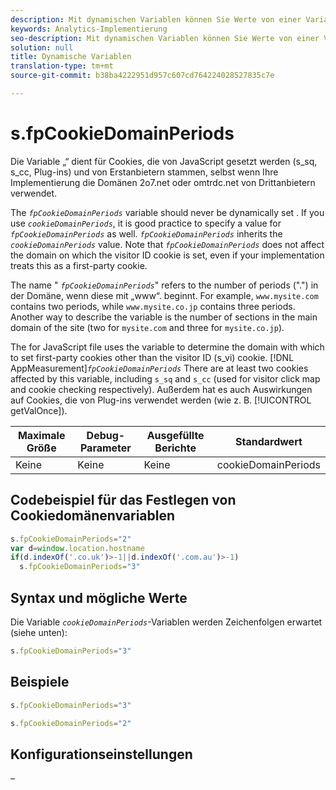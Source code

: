 ```yaml
---
description: Mit dynamischen Variablen können Sie Werte von einer Variablen in eine andere kopieren, ohne die vollständigen Werte mehrfach in die Bildanforderung auf Ihrer Site eingeben zu müssen.
keywords: Analytics-Implementierung
seo-description: Mit dynamischen Variablen können Sie Werte von einer Variablen in eine andere kopieren, ohne die vollständigen Werte mehrfach in die Bildanforderung auf Ihrer Site eingeben zu müssen.
solution: null
title: Dynamische Variablen
translation-type: tm+mt
source-git-commit: b38ba4222951d957c607cd764224028527835c7e

---
```



# s.fpCookieDomainPeriods

Die Variable „“ dient für Cookies, die von JavaScript gesetzt werden (s_sq, s_cc, Plug-ins) und von Erstanbietern stammen, selbst wenn Ihre Implementierung die Domänen 2o7.net oder omtrdc.net von Drittanbietern verwendet.

The *`fpCookieDomainPeriods`* variable should never be dynamically set . If you use *`cookieDomainPeriods`*, it is good practice to specify a value for *`fpCookieDomainPeriods`* as well. *`fpCookieDomainPeriods`* inherits the *`cookieDomainPeriods`* value. Note that *`fpCookieDomainPeriods`* does not affect the domain on which the visitor ID cookie is set, even if your implementation treats this as a first-party cookie.

The name " *`fpCookieDomainPeriods`*" refers to the number of periods (".") in der Domäne, wenn diese mit „www“. beginnt. For example, `www.mysite.com` contains two periods, while `www.mysite.co.jp` contains three periods. Another way to describe the variable is the number of sections in the main domain of the site (two for `mysite.com` and three for `mysite.co.jp`).

The  for JavaScript file uses the  variable to determine the domain with which to set first-party cookies other than the visitor ID (s_vi) cookie. [!DNL AppMeasurement]*`fpCookieDomainPeriods`* There are at least two cookies affected by this variable, including `s_sq` and `s_cc` (used for visitor click map and cookie checking respectively). Außerdem hat es auch Auswirkungen auf Cookies, die von Plug-ins verwendet werden (wie z. B. [!UICONTROL getValOnce]).

| Maximale Größe | Debug-Parameter | Ausgefüllte Berichte | Standardwert |
|---|---|---|---|
| Keine | Keine | Keine | cookieDomainPeriods |

## Codebeispiel für das Festlegen von Cookiedomänenvariablen

```js
s.fpCookieDomainPeriods="2" 
var d=window.location.hostname 
if(d.indexOf('.co.uk')>-1||d.indexOf('.com.au')>-1) 
  s.fpCookieDomainPeriods="3" 
```

## Syntax und mögliche Werte

Die Variable *`cookieDomainPeriods`*-Variablen werden Zeichenfolgen erwartet (siehe unten):

```js
s.fpCookieDomainPeriods="3"
```

## Beispiele

```js
s.fpCookieDomainPeriods="3"
```

```js
s.fpCookieDomainPeriods="2"
```

## Konfigurationseinstellungen

–